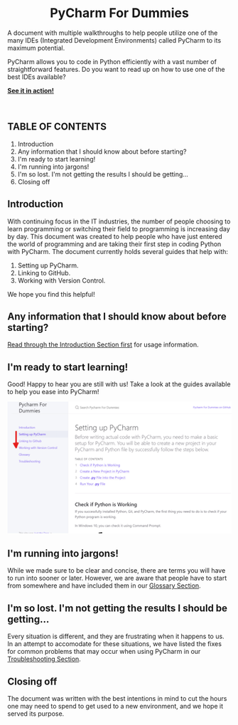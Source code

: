 <p align="center">
    <h1 align="center">PyCharm For Dummies</h1>
    <p>A document with multiple walkthroughs to help people utilize one of the many IDEs (Integrated Development Environments) called PyCharm to its maximum potential.</p>
    <p>PyCharm allows you to code in Python efficiently with a vast number of straightforward features. Do you want to read up on how to use one of the best IDEs available?</p>
    <p align="left"><strong><a href="https://sis00337.github.io/Pycharm-For-Dummies/">See it in action!</a></strong></p>
    <br>
</p>

## TABLE OF CONTENTS
1. Introduction
2. Any information that I should know about before starting?
3. I'm ready to start learning!
4. I'm running into jargons!
5. I'm so lost. I'm not getting the results I should be getting...
6. Closing off

## Introduction

With continuing focus in the IT industries, the number of people choosing to learn programming or switching their field to programming is increasing day by day. This document was created to help people who have just entered the world of programming and are taking their first step in coding Python with PyCharm. The document currently holds several guides that help with:

1. Setting up PyCharm.
2. Linking to GitHub.
3. Working with Version Control.

We hope you find this helpful!

## Any information that I should know about before starting?

[Read through the Introduction Section first](https://sis00337.github.io/Pycharm-For-Dummies/) for usage information.


## I'm ready to start learning!

Good! Happy to hear you are still with us! Take a look at the guides available to help you ease into PyCharm!

![read_guides](https://github.com/sis00337/Pycharm-For-Dummies/blob/gh-pages/assets/images/take_a_look_at_our_guides.png?raw=true "Our guides!")

## I'm running into jargons!

While we made sure to be clear and concise, there are terms you will have to run into sooner or later. However, we are aware that people have to start from somewhere and have included them in our [Glossary Section](https://sis00337.github.io/Pycharm-For-Dummies/docs/search/).


## I'm so lost. I'm not getting the results I should be getting...

Every situation is different, and they are frustrating when it happens to us. In an attempt to accomodate for these situations, we have listed the fixes for common problems that may occur when using PyCharm in our [Troubleshooting Section](https://sis00337.github.io/Pycharm-For-Dummies/docs/index-test/).


## Closing off

The document was written with the best intentions in mind to cut the hours one may need to spend to get used to a new environment, and we hope it served its purpose.

